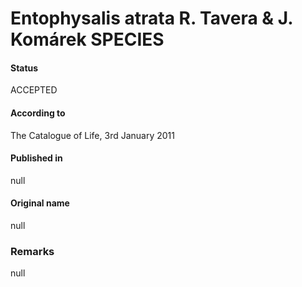 # Entophysalis atrata R. Tavera & J. Komárek SPECIES

#### Status
ACCEPTED

#### According to
The Catalogue of Life, 3rd January 2011

#### Published in
null

#### Original name
null

### Remarks
null